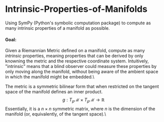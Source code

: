 # Intrinsic-Properties-of-Manifolds
Using SymPy (Python's symbolic computation package) to compute as many intrinsic properties of a manifold as possible.

#### Goal:

Given a Riemannian Metric defined on a manifold, compute as many *intrinsic* properties, meaning properties that can be derived by only knowning the metric and the respective coordinate system. Intuitively, "intrinsic" means that a blind observer could measure these properties by only moving along the manifold, without being aware of the ambient space in which the manifold might be embedded.\\


The metric is a symmetric bilinear form that when restricted on the tangent space of the manifold defines an inner product.
 $$g: T_{p}\mathcal{M} \times T_{p} \mathcal{M} \rightarrow \mathbb{R}$$Essentially, it is a $n \times n$ symmetric matrix, where $n$ is the dimension of the manifold (or, equivalently, of the tangent space).\\
 
 
 
